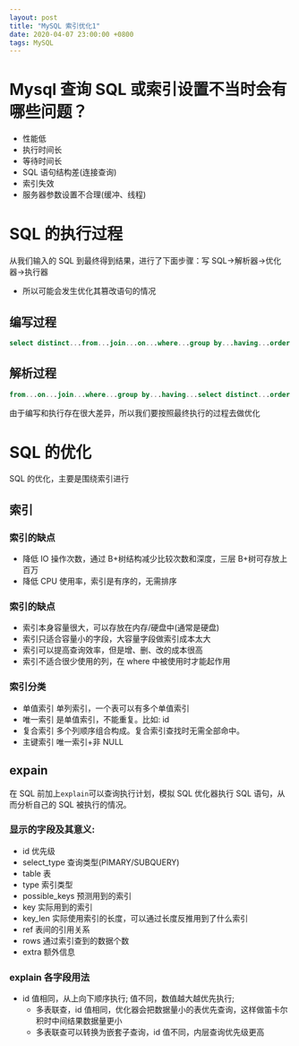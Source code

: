 ```yaml
---
layout: post
title: "MySQL 索引优化1"
date: 2020-04-07 23:00:00 +0800
tags: MySQL
---
```


# Mysql 查询 SQL 或索引设置不当时会有哪些问题？

- 性能低
- 执行时间长
- 等待时间长
- SQL 语句结构差(连接查询)
- 索引失效
- 服务器参数设置不合理(缓冲、线程)

# SQL 的执行过程

从我们输入的 SQL 到最终得到结果，进行了下面步骤：写 SQL->解析器->优化器->执行器

- 所以可能会发生优化其篡改语句的情况

## 编写过程

```SQL
select distinct...from...join...on...where...group by...having...order by...limit
```

## 解析过程

```SQL
from...on...join...where...group by...having...select distinct...order by...limit
```

由于编写和执行存在很大差异，所以我们要按照最终执行的过程去做优化

# SQL 的优化

SQL 的优化，主要是围绕索引进行

## 索引

### 索引的缺点

- 降低 IO 操作次数，通过 B+树结构减少比较次数和深度，三层 B+树可存放上百万
- 降低 CPU 使用率，索引是有序的，无需排序

### 索引的缺点

- 索引本身容量很大，可以存放在内存/硬盘中(通常是硬盘)
- 索引只适合容量小的字段，大容量字段做索引成本太大
- 索引可以提高查询效率，但是增、删、改的成本很高
- 索引不适合很少使用的列，在 where 中被使用时才能起作用

### 索引分类

- 单值索引 单列索引，一个表可以有多个单值索引
- 唯一索引 是单值索引，不能重复。比如: id
- 复合索引 多个列顺序组合构成。复合索引查找时无需全部命中。
- 主键索引 唯一索引+非 NULL

## expain

在 SQL 前加上`explain`可以查询执行计划，模拟 SQL 优化器执行 SQL 语句，从而分析自己的 SQL 被执行的情况。

### 显示的字段及其意义:

- id 优先级
- select_type 查询类型(PIMARY/SUBQUERY)
- table 表
- type 索引类型
- possible_keys 预测用到的索引
- key 实际用到的索引
- key_len 实际使用索引的长度，可以通过长度反推用到了什么索引
- ref 表间的引用关系
- rows 通过索引查到的数据个数
- extra 额外信息

### explain 各字段用法

- id 值相同，从上向下顺序执行; 值不同，数值越大越优先执行;
  - 多表联查，id 值相同，优化器会把数据量小的表优先查询，这样做笛卡尔积时中间结果数据量更小
  - 多表联查可以转换为嵌套子查询，id 值不同，内层查询优先级更高
